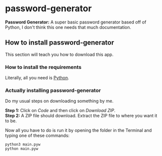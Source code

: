 # password-generator
**Password Generator:** A super basic password generator based off of Python, I don't think this one needs that much documentation.

## How to install password-generator
This section will teach you how to download this app.

### How to install the requirements
Literally, all you need is [Python](https://www.python.org).  
### Actually installing password-generator
Do my usual steps on downloading something by me.

**Step 1:** Click on *Code* and then click on *Download ZIP*.  
**Step 2:** A ZIP file should download. Extract the ZIP file to where you want it to be.  

Now all you have to do is run it by opening the folder in the Terminal and typing one of these commands:

``python3 main.pyw``  
``python main.pyw``
